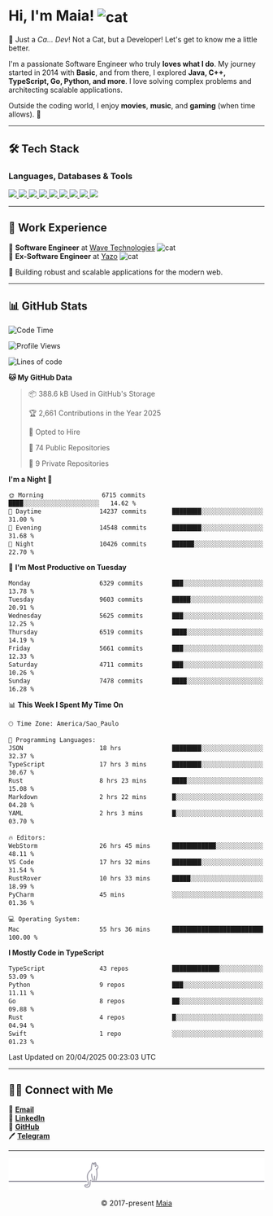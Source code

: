 <h1 align="left">Hi, I'm Maia! 
<img src="https://emojis.slackmojis.com/emojis/images/1643509834/36299/black-cat.gif?1643509834" width="50" height="60" align="center" alt="cat"/>
</h1>

🎩 Just a *Ca... Dev*! Not a Cat, but a Developer! Let's get to know me a little better.

I'm a passionate Software Engineer who truly **loves what I do**. My journey started in 2014 with **Basic**, and from there, I explored **Java, C++, TypeScript, Go, Python, and more**. I love solving complex problems and architecting scalable applications.

Outside the coding world, I enjoy **movies**, **music**, and **gaming** (when time allows). 🚀

---

## 🛠️ Tech Stack

### Languages, Databases & Tools
<p>
  <a href="https://www.typescriptlang.org">
    <img src="https://skillicons.dev/icons?i=ts" />
  </a>
  <a href="https://go.dev">
    <img src="https://skillicons.dev/icons?i=go" />
  </a>
  <a href="https://www.python.org">
    <img src="https://skillicons.dev/icons?i=python" />
  </a>
  <a href="https://gradle.org">
    <img src="https://skillicons.dev/icons?i=gradle" />
  </a>
  <a href="https://redis.io">
    <img src="https://skillicons.dev/icons?i=redis" />
  </a>
  <a href="https://www.mongodb.com">
    <img src="https://skillicons.dev/icons?i=mongodb" />
  </a>
  <a href="https://nodejs.org">
    <img src="https://skillicons.dev/icons?i=nodejs" />
  </a>
  <a href="https://www.javascript.com">
    <img src="https://skillicons.dev/icons?i=js" />
  </a>
  <a href="https://www.docker.com">
    <img src="https://skillicons.dev/icons?i=docker" />
  </a>
</p>

---

## 💼 Work Experience

🔹 **Software Engineer** at [Wave Technologies](https://www.linkedin.com/company/wave-technologies-oficial/)   <img src="https://media.giphy.com/media/WUlplcMpOCEmTGBtBW/giphy.gif" width="30" alt="cat"> <br>
🔹 **Ex-Software Engineer** at [Yazo](https://yazo.com.br/) <img src="https://media.giphy.com/media/WUlplcMpOCEmTGBtBW/giphy.gif" width="30" alt="cat"> <br>

🚀 Building robust and scalable applications for the modern web.

---

## 📊 GitHub Stats

<!--START_SECTION:waka-->
![Code Time](http://img.shields.io/badge/Code%20Time-5%2C815%20hrs%2031%20mins-blue)

![Profile Views](http://img.shields.io/badge/Profile%20Views-2-blue)

![Lines of code](https://img.shields.io/badge/From%20Hello%20World%20I%27ve%20Written-9.4%20million%20lines%20of%20code-blue)

**🐱 My GitHub Data** 

> 📦 388.6 kB Used in GitHub's Storage 
 > 
> 🏆 2,661 Contributions in the Year 2025
 > 
> 💼 Opted to Hire
 > 
> 📜 74 Public Repositories 
 > 
> 🔑 9 Private Repositories 
 > 
**I'm a Night 🦉** 

```text
🌞 Morning                6715 commits        ████░░░░░░░░░░░░░░░░░░░░░   14.62 % 
🌆 Daytime                14237 commits       ████████░░░░░░░░░░░░░░░░░   31.00 % 
🌃 Evening                14548 commits       ████████░░░░░░░░░░░░░░░░░   31.68 % 
🌙 Night                  10426 commits       ██████░░░░░░░░░░░░░░░░░░░   22.70 % 
```
📅 **I'm Most Productive on Tuesday** 

```text
Monday                   6329 commits        ███░░░░░░░░░░░░░░░░░░░░░░   13.78 % 
Tuesday                  9603 commits        █████░░░░░░░░░░░░░░░░░░░░   20.91 % 
Wednesday                5625 commits        ███░░░░░░░░░░░░░░░░░░░░░░   12.25 % 
Thursday                 6519 commits        ████░░░░░░░░░░░░░░░░░░░░░   14.19 % 
Friday                   5661 commits        ███░░░░░░░░░░░░░░░░░░░░░░   12.33 % 
Saturday                 4711 commits        ███░░░░░░░░░░░░░░░░░░░░░░   10.26 % 
Sunday                   7478 commits        ████░░░░░░░░░░░░░░░░░░░░░   16.28 % 
```


📊 **This Week I Spent My Time On** 

```text
🕑︎ Time Zone: America/Sao_Paulo

💬 Programming Languages: 
JSON                     18 hrs              ████████░░░░░░░░░░░░░░░░░   32.37 % 
TypeScript               17 hrs 3 mins       ████████░░░░░░░░░░░░░░░░░   30.67 % 
Rust                     8 hrs 23 mins       ████░░░░░░░░░░░░░░░░░░░░░   15.08 % 
Markdown                 2 hrs 22 mins       █░░░░░░░░░░░░░░░░░░░░░░░░   04.28 % 
YAML                     2 hrs 3 mins        █░░░░░░░░░░░░░░░░░░░░░░░░   03.70 % 

🔥 Editors: 
WebStorm                 26 hrs 45 mins      ████████████░░░░░░░░░░░░░   48.11 % 
VS Code                  17 hrs 32 mins      ████████░░░░░░░░░░░░░░░░░   31.54 % 
RustRover                10 hrs 33 mins      █████░░░░░░░░░░░░░░░░░░░░   18.99 % 
PyCharm                  45 mins             ░░░░░░░░░░░░░░░░░░░░░░░░░   01.36 % 

💻 Operating System: 
Mac                      55 hrs 36 mins      █████████████████████████   100.00 % 
```

**I Mostly Code in TypeScript** 

```text
TypeScript               43 repos            █████████████░░░░░░░░░░░░   53.09 % 
Python                   9 repos             ███░░░░░░░░░░░░░░░░░░░░░░   11.11 % 
Go                       8 repos             ██░░░░░░░░░░░░░░░░░░░░░░░   09.88 % 
Rust                     4 repos             █░░░░░░░░░░░░░░░░░░░░░░░░   04.94 % 
Swift                    1 repo              ░░░░░░░░░░░░░░░░░░░░░░░░░   01.23 % 
```




 Last Updated on 20/04/2025 00:23:03 UTC
<!--END_SECTION:waka-->

---

## 👯‍👨 Connect with Me
📧 **[Email](mailto:gabrielmaialva33@gmail.com)**  
🔗 **[LinkedIn](https://www.linkedin.com/in/gabriel-maia-183984239)**  
🐙 **[GitHub](https://github.com/gabrielmaialva33)**  
🖊 **[Telegram](https://t.me/sr_mrootx)**

---

<p align="center"><img src="https://raw.githubusercontent.com/gabrielmaialva33/gabrielmaialva33/master/assets/gray0_ctp_on_line.svg?sanitize=true" /></p>
<p align="center">&copy; 2017-present <a href="https://github.com/gabrielmaialva33/" target="_blank">Maia</a></p>
